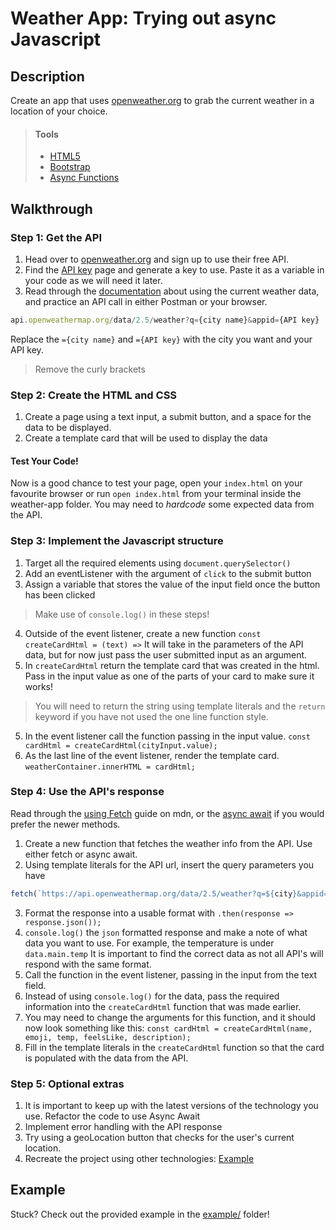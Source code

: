 # Weather App:  Trying out async Javascript

## Description

Create an app that uses [openweather.org](https://openweathermap.org/guide) to grab the current weather in a location of your choice.

> #### Tools
> - [HTML5](https://developer.mozilla.org/en-US/docs/Web/Guide/HTML/HTML5)
> - [Bootstrap](https://getbootstrap.com/)
> - [Async Functions](https://developer.mozilla.org/en-US/docs/Web/JavaScript/Reference/Statements/async_function)      
    
## Walkthrough

### Step 1: Get the API

1. Head over to [openweather.org](https://openweathermap.org/guide) and sign up to use their free API.
2. Find the [API key](https://home.openweathermap.org/api_keys) page and generate a key to use. Paste it as a variable in your code as we will need it later.
3. Read through the [documentation](https://openweathermap.org/current) about using the current weather data, and practice an API call in either Postman or your browser. 
``` javascript
api.openweathermap.org/data/2.5/weather?q={city name}&appid={API key}
```
Replace the `={city name}` and `={API key}` with the city you want and your API key. 
> Remove the curly brackets


### Step 2: Create the HTML and CSS

1. Create a page using a text input, a submit button, and a space for the data to be displayed. 
2. Create a template card that will be used to display the data


#### Test Your Code!
 Now is a good chance to test your page, open your `index.html` on your favourite browser or run `open index.html` from your terminal inside the weather-app folder. You may need to *hardcode* some expected data from the API.


### Step 3: Implement the Javascript structure

1. Target all the required elements using `document.querySelector()`
2. Add an eventListener with the argument of `click` to the submit button 
3. Assign a variable that stores the value of the input field once the button has been clicked
> Make use of `console.log()` in these steps!
4. Outside of the event listener, create a new function `const createCardHtml = (text) =>` It will take in the parameters of the API data, but for now just pass the user submitted input as an argument.  
5. In `createCardHtml` return the template card that was created in the html. Pass in the input value as one of the parts of your card to make sure it works!   
> You will need to return the string using template literals and the `return` keyword if you have not used the one line function style.
5. In the event listener call the function passing in the input value. `const cardHtml = createCardHtml(cityInput.value);`
6. As the last line of the event listener, render the template card. `weatherContainer.innerHTML = cardHtml;`

### Step 4: Use the API's response

Read through the [using Fetch](https://developer.mozilla.org/en-US/docs/Web/API/Fetch_API/Using_Fetch) guide on mdn, or the [async await](https://developer.mozilla.org/en-US/docs/Learn/JavaScript/Asynchronous/Async_await) if you would prefer the newer methods.

1. Create a new function that fetches the weather info from the API. Use either fetch or async await.
2. Using template literals for the API url, insert the query parameters you have 
``` javascript
fetch(`https://api.openweathermap.org/data/2.5/weather?q=${city}&appid=${appId}&units=metric`)
```
3. Format the response into a usable format with `.then(response => response.json());`
4. `console.log()` the `json` formatted response and make a note of what data you want to use. For example, the temperature is under `data.main.temp` It is important to find the correct data as not all API's will respond with the same format. 
5. Call the function in the event listener, passing in the input from the text field. 
6. Instead of using `console.log()` for the data, pass the required information into the `createCardHtml` function that was made earlier. 
7. You may need to change the arguments for this function, and it should now look something like this: `const cardHtml = createCardHtml(name, emoji, temp, feelsLike, description);`
8. Fill in the template literals in the `createCardHtml` function so that the card is populated with the data from the API.


### Step 5: Optional extras

1. It is important to keep up with the latest versions of the technology you use. Refactor the code to use Async Await
2. Implement error handling with the API response
3. Try using a geoLocation button that checks for the user's current location.
4. Recreate the project using other technologies: [Example](https://github.com/aar9nk/weather-app-react)


## Example

Stuck? Check out the provided example in the [example/](example/) folder!
